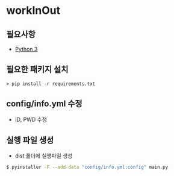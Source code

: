 # workInOut

## 필요사항
* [Python 3](https://www.python.org/downloads/)

## 필요한 패키지 설치
```dos
> pip install -r requirements.txt
```
## config/info.yml 수정
* ID, PWD 수정

## 실행 파일 생성
* dist 폴더에 실행파일 생성
```bash
$ pyinstaller -F --add-data "config/info.yml:config" main.py  
```
